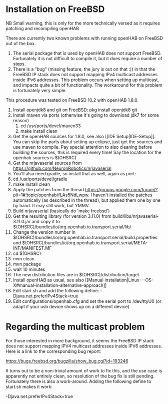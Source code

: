 # Installation on FreeBSD

NB Small warning, this is only for the more technically versed as it requires patching and recompiling openHAB

There are currently two known problems with running openHAB on FreeBSD out of the box. 

1. The serial package that is used by openHAB does not support FreeBSD. Fortunately it is not difficult to compile it, but it does require a number of steps.
2. There is a "bug" (missing feature, the jury is out on that :)) in that the FreeBSD IP stack does not support mapping IPv4 multicast addresses inside IPv6 addresses. This problem occurs when setting up multicast, and impacts quite a bit of functionality. The workaround for this problem is fortunately very simple.

This procedure was tested on FreeBSD 10.2 with openHAB 1.8.0.

1. Install openjdk8 and git on FreeBSD:
     pkg install openjdk8 git
1. Install maven via ports (otherwise it's going to download jdk7 for some reason)
   1. cd /usr/ports/devel/maven33
   1. make install clean
2. Get the openHAB sources for 1.8.0, see also [[IDE Setup|IDE-Setup]]. You can skip the parts about setting up eclipse, just get the sources and use maven to compile. Pay special attention to also cleaning before building the sources, this is required every time! Say the location for the openhab sources is $(OHSRC)
3. Get the nrjavaserial sources from <https://github.com/NeuronRobotics/nrjavaserial>
3. You'll also need gradle, so install that as well, again as port: 
  1. cd /usr/ports/devel/gradle
  1. make install clean
4. Apply the patches from the thread <https://groups.google.com/forum/?pli=1#!topic/openhab/fLAs5NdLwpw>. I haven't installed the patches automatically (as described in the thread), but applied them one by one by hand. It may still work, but YMMV.
5. Build nrjavaserial (basically do 'make freebsd')
6. Get the resulting library (for version 3.11.0) from build/libs/nrjavaserial-3.11.0.jar and copy it to $(OHSRC)/bundles/io/org.openhab.io.transport.serial/lib/
7. Change the version number in $(OHSRC)/bundles/io/org.openhab.io.transport.serial/build.properties and $(OHSRC)/bundles/io/org.openhab.io.transport.serial/META-INF/MANIFEST.MF
8. cd $(OHSRC)
9. mvn clean
9. mvn package
9. wait 10 minutes
9. The new distribution files are in $(OHSRC)/distribution/target
9. Install openHAB as usual, see also [[Manual installation|Linux---OS-X#manual-installation-alternative-approach]]
9. Edit start.sh and add the following define: -Djava.net.preferIPv4Stack=true
9. Edit configurations/openhab.cfg and set the serial port to /dev/ttyU0 (or adapt if your usb device shows up on a different device)

# Regarding the multicast problem

For those interested in more background, it seems the FreeBSD IP stack does not support mapping IPV4 multicast addresses inside IPV6 addresses. Here is a link to the corresponding bug report:

https://bugs.freebsd.org/bugzilla/show_bug.cgi?id=193246

It turns out to be a non-trivial amount of work to fix this, and the use case is apparently not entirely clean, so resolution of the bug fix is still pending. Fortunately there is also a work-around. Adding the following define to start.sh makes it work:

-Djava.net.preferIPv4Stack=true

